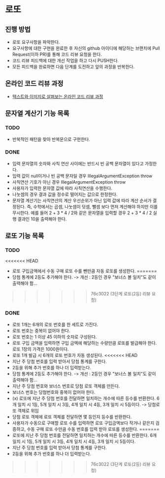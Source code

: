 # 로또
## 진행 방법
* 로또 요구사항을 파악한다.
* 요구사항에 대한 구현을 완료한 후 자신의 github 아이디에 해당하는 브랜치에 Pull Request(이하 PR)를 통해 코드 리뷰 요청을 한다.
* 코드 리뷰 피드백에 대한 개선 작업을 하고 다시 PUSH한다.
* 모든 피드백을 완료하면 다음 단계를 도전하고 앞의 과정을 반복한다.

## 온라인 코드 리뷰 과정
* [텍스트와 이미지로 살펴보는 온라인 코드 리뷰 과정](https://github.com/next-step/nextstep-docs/tree/master/codereview)

## 문자열 계산기 기능 목록
### TODO
* 반복적인 패턴을 찾아 반복문으로 구현한다.

### DONE
* 입력 문자열의 숫자와 사칙 연산 사이에는 반드시 빈 공백 문자열이 있다고 가정한다.
* 입력 값이 null이거나 빈 공백 문자일 경우 IllegalArgumentException throw
* 사칙연산 기호가 아닌 경우 IllegalArgumentException throw
* 사용자가 입력한 문자열 값에 따라 사칙연산을 수행한다.
* 나눗셈의 경우 결과 값을 정수로 떨어지는 값으로 한정한다.
* 문자열 계산기는 사칙연산의 계산 우선순위가 아닌 입력 값에 따라 계산 순서가 결정된다. 즉, 수학에서는 곱셈, 나눗셈이 덧셈, 뺄셈 보다 먼저 계산해야 하지만 이를 무시한다.
  예를 들어 2 + 3 * 4 / 2와 같은 문자열을 입력할 경우 2 + 3 * 4 / 2 실행 결과인 10을 출력해야 한다.

## 로또 기능 목록
### TODO
<<<<<<< HEAD

* 로또 구입금액에서 수동 구매 로또 수를 뺀만큼 자동 로또를 생성한다.
=======
* 당첨 통계에 2등도 추가해야 한다. -> 개선 : 2등인 경우 "보너스 볼 일치"도 같이 출력해야 함...
>>>>>>> 76c3022 (3단계 로또(2등) 리뷰 요청)

### DONE
* 로또 1개는 6개의 로또 번호를 한 세트로 가진다.
* 로또 번호는 중복이 없어야 한다.
* 로또 번호는 1 이상 45 이하의 숫자로 구성된다.
* 로또 구입 금액을 입력하면 구입 금액에 해당하는 수량만큼 로또를 발급해야 한다. 로또 1장의 가격은 1000원이다.
* 로또 1개 발급 시 6개의 로또 번호가 자동 생성된다.
<<<<<<< HEAD
* 지난 주 당첨 번호를 입력 받아서 당첨 통계를 구한다.
* 2등을 위해 추가 번호를 하나 더 입력받는다.
* 당첨 통계에 2등도 추가해야 한다. -> 개선 : 2등인 경우 "보너스 볼 일치"도 같이 출력해야 함...
* 지난 주 당첨 번호와 보너스 번호로 당첨 로또 객체를 만든다.
* 보너스 번호는 당첨번호와 중복이 없어야 한다.
* (x) 로또에 지난 주 당첨 번호를 전달하면 일치하는 개수에 따른 등수를 반환한다. 6개 일치 시 1등, 5개 일치 시 3등, 4개 일치 시 4등, 3개 일치 시 5등이다. -> 당첨로또 객체로 위임
* 당첨 로또 객체에 로또 객체를 전달하면 몇 등인지 등수를 반환한다.
* 사용자가 수동으로 구매할 로또 수를 입력하면 로또 구입금액보다 작거나 같은지 검증하고, 수동 구매 로또 수만큼 수동 번호를 입력 받아 로또를 생성한다.
=======
* 로또에 지난 주 당첨 번호를 전달하면 일치하는 개수에 따른 등수를 반환한다. 6개 일치 시 1등, 5개 일치 시 3등, 4개 일치 시 4등, 3개 일치 시 5등이다.
* 지난 주 당첨 번호를 입력 받아서 당첨 통계를 구한다.
* 2등을 위해 추가 번호를 하나 더 입력받는다. 
>>>>>>> 76c3022 (3단계 로또(2등) 리뷰 요청)

